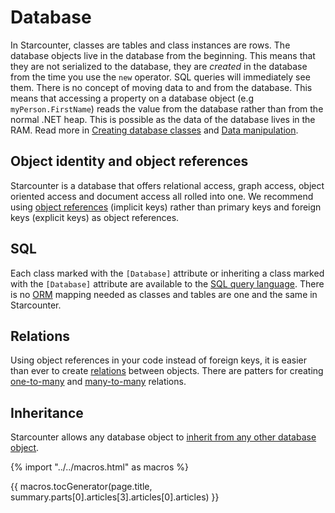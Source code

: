# Database

In Starcounter, classes are tables and class instances are rows. The database objects live in the database from the beginning. This means that they are not serialized to the database, they are _created_ in the database from the time you use the <code>new</code> operator. SQL queries will immediately see them. There is no concept of moving data to and from the database. This means that accessing a property on a database object (e.g <code>myPerson.FirstName</code>) reads the value from the database rather than from the normal .NET heap. This is possible as the data of the database lives in the RAM.
Read more in [Creating database classes](/guides/database/creating-database-classes) and [Data manipulation](/guides/database/data-manipulation).

## Object identity and object references
Starcounter is a database that offers relational access, graph access, object oriented access and document access all rolled into one. We recommend using [object references](/guides/database/object-identity-and-object-references/) (implicit keys) rather than primary keys and foreign keys (explicit keys) as object references.

## SQL
Each class marked with the `[Database]` attribute or inheriting a class marked with the `[Database]` attribute are available to the [SQL query language](/guides/database/querying-using-sql). There is no [ORM](https://en.wikipedia.org/wiki/Object-relational_mapping) mapping needed as classes and tables are one and the same in Starcounter.

## Relations
Using object references in your code instead of foreign keys, it is easier than ever to create [relations](/guides/database/relations) between objects. There are patters for creating [one-to-many](/guides/database/one-to-many-relations) and [many-to-many](/guides/database/many-to-many-relations) relations.

## Inheritance
Starcounter allows any database object to [inherit from any other database object](/guides/database/inheritance).

{% import "../../macros.html" as macros %}

{{ macros.tocGenerator(page.title, summary.parts[0].articles[3].articles[0].articles) }}
